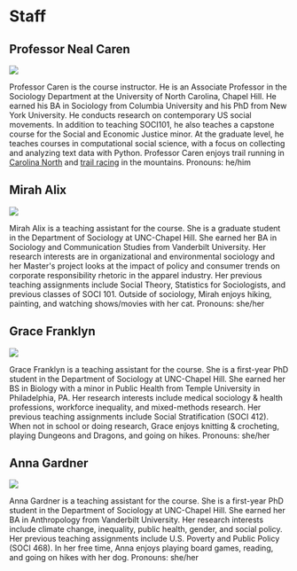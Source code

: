 Staff
=====

Professor Neal Caren
--------------------

![](../images/professor_caren.jpg)

Professor Caren is the course instructor. He is an Associate Professor in the Sociology Department at
the University of North Carolina, Chapel Hill. He earned his BA in
Sociology from Columbia University and his PhD from New York University.
He conducts research on contemporary US social movements. In addition to
teaching SOCI101, he also teaches a capstone course for the Social and
Economic Justice minor. At the graduate level, he teaches courses in
computational social science, with a focus on collecting and analyzing
text data with Python. Professor Caren enjoys trail running in [Carolina
North](https://facilities.unc.edu/operations/grounds-services/carolina-north-forest/)
and [trail
racing](https://ultrasignup.com/results_participant.aspx?fname=Neal&lname=Caren)
in the mountains. Pronouns: he/him



Mirah Alix
-------------------
![](../images/Alix.jpg)

Mirah Alix is a teaching assistant for the course. She is a graduate student in the Department of Sociology at UNC-Chapel Hill. She earned her BA in Sociology and Communication Studies from Vanderbilt University. Her research interests are in organizational and environmental sociology and her Master's project looks at the impact of policy and consumer trends on corporate responsibility rhetoric in the apparel industry. Her previous teaching assignments include Social Theory, Statistics for Sociologists, and previous classes of SOCI 101. Outside of sociology, Mirah enjoys hiking, painting, and watching shows/movies with her cat. Pronouns: she/her

Grace Franklyn
-------------------
![](../images/Franklyn.jpg)

Grace Franklyn is a teaching assistant for the course. She is a first-year PhD student in the Department of Sociology at UNC-Chapel Hill. She earned her BS in Biology with a minor in Public Health from Temple University in Philadelphia, PA. Her research interests include medical sociology & health professions, workforce inequality, and mixed-methods research. Her previous teaching assignments include Social Stratification (SOCI 412). When not in school or doing research, Grace enjoys knitting & crocheting, playing Dungeons and Dragons, and going on hikes. Pronouns: she/her

Anna Gardner
-------------------

![](../images/Gardner.jpg)

Anna Gardner is a teaching assistant for the course. She is a first-year PhD student in the Department of Sociology at UNC-Chapel Hill. She earned her BA in Anthropology from Vanderbilt University. Her research interests include climate change, inequality, public health, gender, and social policy. Her previous teaching assignments include U.S. Poverty and Public Policy (SOCI 468). In her free time, Anna enjoys playing board games, reading, and going on hikes with her dog. Pronouns: she/her
